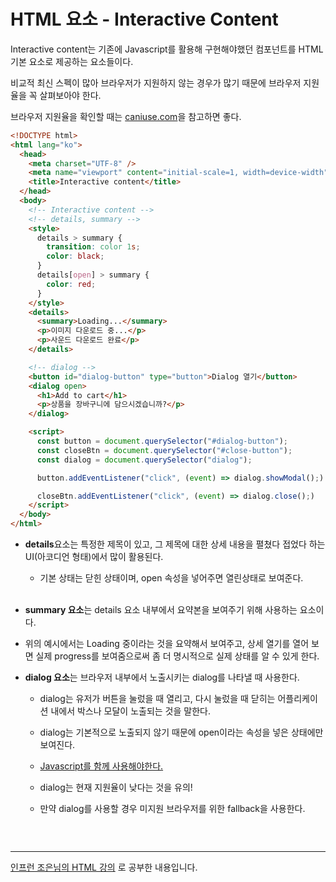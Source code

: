 # HTML 요소 - Interactive Content

Interactive content는 기존에 Javascript를 활용해 구현해야했던 컴포넌트를 HTML 기본 요소로 제공하는 요소들이다.

비교적 최신 스펙이 많아 브라우저가 지원하지 않는 경우가 많기 때문에 브라우저 지원율을 꼭 살펴보아야 한다.

브라우저 지원율을 확인할 때는 <a href="https://caniuse.com">caniuse.com</a>을 참고하면 좋다.

```html
<!DOCTYPE html>
<html lang="ko">
  <head>
    <meta charset="UTF-8" />
    <meta name="viewport" content="initial-scale=1, width=device-width" />
    <title>Interactive content</title>
  </head>
  <body>
    <!-- Interactive content -->
    <!-- details, summary -->
    <style>
      details > summary {
        transition: color 1s;
        color: black;
      }
      details[open] > summary {
        color: red;
      }
    </style>
    <details>
      <summary>Loading...</summary>
      <p>이미지 다운로드 중...</p>
      <p>사운드 다운로드 완료</p>
    </details>

    <!-- dialog -->
    <button id="dialog-button" type="button">Dialog 열기</button>
    <dialog open>
      <h1>Add to cart</h1>
      <p>상품을 장바구니에 담으시겠습니까?</p>
    </dialog>

    <script>
      const button = document.querySelector("#dialog-button");
      const closeBtn = document.querySelector("#close-button");
      const dialog = document.querySelector("dialog");

      button.addEventListener("click", (event) => dialog.showModal();)

      closeBtn.addEventListener("click", (event) => dialog.close();)
    </script>
  </body>
</html>
```

- <b>details</b>요소는 특정한 제목이 있고, 그 제목에 대한 상세 내용을 펼쳤다 접었다 하는 UI(아코디언 형태)에서 많이 활용된다.

  - 기본 상태는 닫힌 상태이며, open 속성을 넣어주면 열린상태로 보여준다.

  <br>

- <b>summary 요소</b>는 details 요소 내부에서 요약본을 보여주기 위해 사용하는 요소이다.</br>

- 위의 예시에서는 Loading 중이라는 것을 요약해서 보여주고, 상세 열기를 열어 보면 실제 progress를 보여줌으로써 좀 더 명시적으로 실제 상태를 알 수 있게 한다.

- <b>dialog 요소</b>는 브라우저 내부에서 노출시키는 dialog를 나타낼 때 사용한다.

  - dialog는 유저가 버튼을 눌렀을 때 열리고, 다시 눌렀을 때 닫히는 어플리케이션 내에서 박스나 모달이 노출되는 것을 말한다.

  - dialog는 기본적으로 노출되지 않기 때문에 open이라는 속성을 넣은 상태에만 보여진다.

  - <u>Javascript를 함께 사용해야한다.</u>

  - dialog는 현재 지원율이 낮다는 것을 유의!

  - 만약 dialog를 사용할 경우 미지원 브라우저를 위한 fallback을 사용한다.

  ```html

  ```

<br>
<hr>
<a href="https://www.inflearn.com/course/html-%ED%91%9C%EC%A4%80-%EA%B8%B0%EC%B4%88">인프런 조은님의 HTML 강의</a> 로 공부한 내용입니다.
